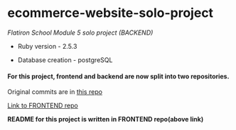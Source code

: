# ecommerce-website-solo-project

_Flatiron School Module 5 solo project (BACKEND)_

- Ruby version - 2.5.3

- Database creation - postgreSQL

#### For this project, frontend and backend are now split into two repositories.

Original commits are in [this repo](https://github.com/stomg7969/ecommerce-website-solo-project)

[Link to FRONTEND repo](https://github.com/stomg7969/ecommerce-solo-project-frontend)

**README for this project is written in FRONTEND repo(above link)**
